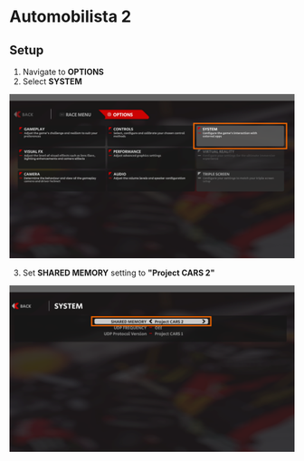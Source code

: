# Automobilista 2

## Setup

1. Navigate to **OPTIONS**
2. Select **SYSTEM** 

![](assets/automobilista2_telemetry_1.png)

3. Set **SHARED MEMORY** setting to **"Project CARS 2"**

![](assets/automobilista2_telemetry_2.png)
